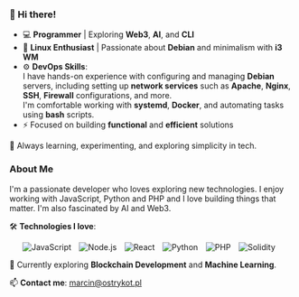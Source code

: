 ### 👋 Hi there!  

- 💻 **Programmer** | Exploring **Web3**, **AI**, and **CLI**  
- 🐧 **Linux Enthusiast** | Passionate about **Debian** and minimalism with **i3 WM**  
- ⚙️ **DevOps Skills**:  
I have hands-on experience with configuring and managing **Debian** servers, including setting up **network services** such as **Apache**, **Nginx**, **SSH**, **Firewall** configurations, and more.  
I'm comfortable working with **systemd**, **Docker**, and automating tasks using **bash** scripts.
- ⚡ Focused on building **functional** and **efficient** solutions

🌱 Always learning, experimenting, and exploring simplicity in tech.  

### About Me
I'm a passionate developer who loves exploring new technologies. I enjoy working with JavaScript, Python and PHP and I love building things that matter. I'm also fascinated by AI and Web3.

🛠️ **Technologies I love**:  
<div style="text-align: center;">
  <img src="https://img.shields.io/badge/-JavaScript-F7DF1E?style=flat-square&logo=javascript&logoColor=black" alt="JavaScript" style="display: inline-block; margin-right: 10px;">
  <img src="https://img.shields.io/badge/-Node.js-339933?style=flat-square&logo=node.js&logoColor=white" alt="Node.js" style="display: inline-block; margin-right: 10px;">
  <img src="https://img.shields.io/badge/-React-61DAFB?style=flat-square&logo=react&logoColor=black" alt="React" style="display: inline-block; margin-right: 10px;">
  <img src="https://img.shields.io/badge/-Python-3776AB?style=flat-square&logo=python&logoColor=white" alt="Python" style="display: inline-block; margin-right: 10px;">
  <img src="https://img.shields.io/badge/-PHP-777BB4?style=flat-square&logo=php&logoColor=white" alt="PHP" style="display: inline-block; margin-right: 10px;">
  <img src="https://img.shields.io/badge/-Solidity-363636?style=flat-square&logo=solidity&logoColor=white" alt="Solidity" style="display: inline-block; margin-right: 10px;">
</div>

🌱 Currently exploring **Blockchain Development** and **Machine Learning**.

📫 **Contact me**: [marcin@ostrykot.pl](mailto:marcin@ostrykot.pl)


<!--
**OstryKot/OstryKot** is a ✨ _special_ ✨ repository because its `README.md` (this file) appears on your GitHub profile.

Here are some ideas to get you started:

- 🔭 I’m currently working on ...
- 🌱 I’m currently learning ...
- 👯 I’m looking to collaborate on ...
- 🤔 I’m looking for help with ...
- 💬 Ask me about ...
- 📫 How to reach me: ...
- 😄 Pronouns: ...
- ⚡ Fun fact: ...
-->
